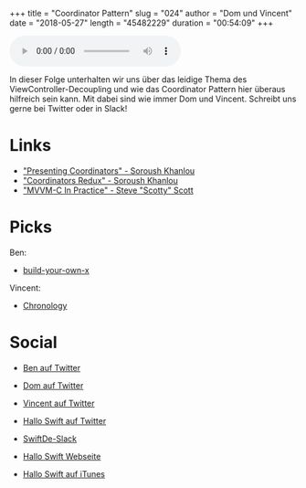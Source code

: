 +++
title = "Coordinator Pattern"
slug = "024"
author = "Dom und Vincent"
date = "2018-05-27"
length = "45482229"
duration = "00:54:09"
+++

<audio controls>
    <source src="https://media.hallo-swift.de/file/halloswift/024.mp3" type="audio/mp3">
</audio>

In dieser Folge unterhalten wir uns über das leidige Thema des ViewController-Decoupling und wie das Coordinator Pattern hier überaus hilfreich sein kann. Mit dabei sind wie immer Dom und Vincent. Schreibt uns gerne bei Twitter oder in Slack!

# Links

- ["Presenting Coordinators" - Soroush Khanlou](http://vimeo.com/144116310)
- ["Coordinators Redux" - Soroush Khanlou](http://khanlou.com/2015/10/coordinators-redux/)
- ["MVVM-C In Practice" - Steve "Scotty" Scott](www.youtube.com/watch?v=9VojuJpUuE8)

# Picks

Ben:
- [build-your-own-x](http://github.com/danistefanovic/build-your-own-x)

Vincent:
- [Chronology](http://github.com/davedelong/Chronology)

# Social
- [Ben auf Twitter](https://twitter.com/benchr)
- [Dom auf Twitter](https://twitter.com/swiftpainless)
- [Vincent auf Twitter](https://twitter.com/regexident)
- [Hallo Swift auf Twitter](https://twitter.com/hallo_swift)
- [SwiftDe-Slack](http://slack.swiftde.net)

- [Hallo Swift Webseite](http://hallo-swift.de)
- [Hallo Swift auf iTunes](https://itunes.apple.com/de/podcast/hallo-swift/id1225721421?mt=2)
